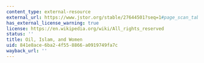 ```yaml
---
content_type: external-resource
external_url: https://www.jstor.org/stable/27644501?seq=1#page_scan_tab_contents
has_external_license_warning: true
license: https://en.wikipedia.org/wiki/All_rights_reserved
status: ''
title: Oil, Islam, and Women
uid: 841e8ace-6ba2-4f55-8866-a0919749fa7c
wayback_url: ''
---
```

